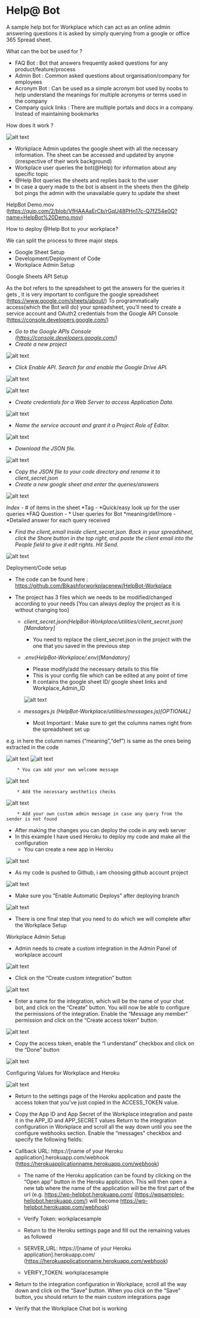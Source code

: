 # Help@ Bot
A sample help bot for Workplace which can act as an online admin answering questions it is asked by simply querying from a google or office 365 Spread sheet. 


What can the bot be used for ? 

* FAQ Bot : Bot that answers frequently asked questions for any product/feature/process
* Admin Bot : Common asked questions about organisation/company for employees 
* Acronym Bot : Can be used as a simple acronym bot used by noobs to help understand the meanings for multiple acronyms or terms used in the company
* Company quick links : There are multiple portals and docs in a company. Instead of maintaining bookmarks 

How does it work ? 

![alt text](https://github.com/Bikashforworkplacenew/HelpBot-Workplace/blob/master/images/helpbut_setup.png)


* Workplace Admin updates the google sheet with all the necessary information. The sheet can be accessed and updated by anyone (irrespective of their work background)
* Workplace user queries the bot(@Help) for information about any specific topic
* @Help Bot  queries the sheets and replies back to the user
* In case a query made to the bot is absent in the sheets then the @help bot pings the admin with the unavailable query to update the sheet

HelpBot Demo.mov (https://quip.com/2/blob/VfHAAAaErCb/rGqU48PHn17c-Q7fZ54e0Q?name=HelpBot%20Demo.mov) 


How to deploy @Help Bot to your workplace?

We can split the process to three major steps

* Google Sheet Setup
* Development/Deployment of Code
* Workplace Admin Setup



 Google Sheets API Setup 

As the bot refers to the spreadsheet to get the answers for the queries it gets , it is very important to configure the google spreadsheet (https://www.google.com/sheets/about/)
To programmatically access(which the Bot will do) your spreadsheet, you’ll need to create a service account and OAuth2 credentials from the Google API Console (https://console.developers.google.com/)

* *Go to the Google APIs Console (https://console.developers.google.com/)*
* *Create a new project*

![alt text](https://github.com/Bikashforworkplacenew/HelpBot-Workplace/blob/master/images/create_project.png)



* *Click Enable API. Search for and enable the Google Drive API.*

![alt text](https://github.com/Bikashforworkplacenew/HelpBot-Workplace/blob/master/images/enable_API.png)

![alt text](https://github.com/Bikashforworkplacenew/HelpBot-Workplace/blob/master/images/enable_API_2.png)


* *Create credentials for a Web Server to access Application Data.*

![alt text](https://github.com/Bikashforworkplacenew/HelpBot-Workplace/blob/master/images/choose_webserver.png)

* *Name the service account and grant it a Project Role of Editor.*

![alt text](https://github.com/Bikashforworkplacenew/HelpBot-Workplace/blob/master/images/account_key_setup.png)

* *Download the JSON file.*


![alt text](https://github.com/Bikashforworkplacenew/HelpBot-Workplace/blob/master/images/save_key.png)

* *Copy the JSON file to your code directory and rename it to client_secret.json*
* *Create a new google sheet and enter the queries/answers*


![alt text](https://github.com/Bikashforworkplacenew/HelpBot-Workplace/blob/master/images/setup_googlesheet.png)

*Index* - # of items in the sheet 
*Tag - *Quick/easy look up for the user queries 
*FAQ Question - * User queries for Bot
*meaning/def/more - *Detailed answer for each query received 

* *Find the client_email inside client_secret.json. Back in your spreadsheet, click the Share button in the top right, and paste the client email into the People field to give it edit rights. Hit Send.*

![alt text](https://github.com/Bikashforworkplacenew/HelpBot-Workplace/blob/master/images/share_sheet.png)


Deployment/Code setup

* The code can be found here : https://github.com/Bikashforworkplacenew/HelpBot-Workplace

* The project has 3 files which we needs to be modified/changed according to your needs [You can always deploy the project as it is without changing too]
    * *client_secret.json(HelpBot-Workplace/utilities/client_secret.json)[*Mandatory*]*
        * You need to replace the client_secret.json in the project with the one that you saved in the previous step
    * *.env(HelpBot-Workplace/.env)[*Mandatory*]* 
        * Please modify/add the necessary details to this file
        * This is your config file which can be edited at any point of time 
        * It contains the google sheet ID/ google sheet links and Workplace_Admin_ID
        
        ![alt text](https://github.com/Bikashforworkplacenew/HelpBot-Workplace/blob/master/images/environment_variable.png)
        
    * *messages.js (HelpBot-Workplace/utilities/messages.js)[*OPTIONAL*]*
        * Most Important : Make sure to get the columns names right from the spreadsheet set up 

e.g. in here the column names (“meaning”,“def”) is same as the ones being extracted in the code

 ![alt text](https://github.com/Bikashforworkplacenew/HelpBot-Workplace/blob/master/images/botqueries_column.png)
 ![alt text](https://github.com/Bikashforworkplacenew/HelpBot-Workplace/blob/master/images/column_code.png)
        
        * You can add your own welcome message 

 ![alt text](https://github.com/Bikashforworkplacenew/HelpBot-Workplace/blob/master/images/intro_mesage.png)

        * Add the necessary aesthetics checks 


 ![alt text](https://github.com/Bikashforworkplacenew/HelpBot-Workplace/blob/master/images/aesthetic_check.png)

        * Add your own custom admin message in case any query from the sender is not found 
* After making the changes you can deploy the code in any web server 
* In this example I have used Heroku to deploy my code and make all the configuration 
    * You can create a new app in Heroku
    

 ![alt text](https://github.com/Bikashforworkplacenew/HelpBot-Workplace/blob/master/images/heroku_newapp.png)


* As my code is pushed to Github, i am choosing github account project 

 ![alt text](https://github.com/Bikashforworkplacenew/HelpBot-Workplace/blob/master/images/connect_github.png)


* Make sure you “Enable Automatic Deploys” after deploying branch

 ![alt text](https://github.com/Bikashforworkplacenew/HelpBot-Workplace/blob/master/images/auto_deploy.png)

* There is one final step that you need to do which we will complete after the Workplace Setup 

Workplace Admin Setup

* Admin needs to create a custom integration in the Admin Panel of workplace account

 ![alt text](https://github.com/Bikashforworkplacenew/HelpBot-Workplace/blob/master/images/admin_panel.png)

*   Click on the “Create custom integration” button

 ![alt text](https://github.com/Bikashforworkplacenew/HelpBot-Workplace/blob/master/images/create_custom_integration.png)

*  Enter a name for the integration, which will be the name of your chat bot, and click on the “Create” button. You will now be able to configure the permissions of the integration. Enable the “Message any member” permission and click on the “Create access token” button.

 ![alt text](https://github.com/Bikashforworkplacenew/HelpBot-Workplace/blob/master/images/integration_setup.png)

*  Copy the access token, enable the “I understand” checkbox and click on the “Done” button

 ![alt text](https://github.com/Bikashforworkplacenew/HelpBot-Workplace/blob/master/images/access_token.png)

Configuring Values for Workplace and Heroku

 ![alt text](https://github.com/Bikashforworkplacenew/HelpBot-Workplace/blob/master/images/heroku_config_values.png)

*  Return to the settings page of the Heroku application and paste the access token that you've just copied in the ACCESS_TOKEN value.
* Copy the App ID and App Secret of the Workplace integration and paste it in the APP_ID and APP_SECRET values
     Return to the integration configuration in Workplace and scroll all the way down until you see the configure webhooks section. Enable the “messages” checkbox and specify the following fields:
    
* Callback URL: https://[name of your Heroku application].herokuapp.com/webhook (https://herokuapplicationname.herokuapp.com/webhook)
    * The name of the Heroku application can be found by clicking on the “Open app” button in the Heroku application. This will then open a new tab where the name of the application will be the first part of the url (e.g. https://wp-helpbot.herokuapp.com/ (https://wpsamples-hellobot.herokuapp.com/) will become https://wp-helpbot.herokuapp.com/webhook)
    * Verify Token: workplacesample
    *  Return to the Heroku settings page and fill out the remaining values as followed
        
    * SERVER_URL: https://[name of your Heroku application].herokuapp.com/ (https://herokuapplicationname.herokuapp.com/webhook)
    * VERIFY_TOKEN: workplacesample



*  Return to the integration configuration in Workplace, scroll all the way down and click on the “Save” button.
     When you click on the “Save” button, you should return to the main custom integrations page
    
* Verify that the Workplace Chat bot is working

